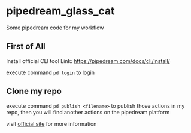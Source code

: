 # pipedream_glass_cat

Some pipedream code for my workflow

## First of All
Install official CLI tool  Link: https://pipedream.com/docs/cli/install/

execute command ` pd login ` to login

## Clone my repo

execute command ` pd publish <filename> ` to publish those actions in my repo, then you will find another actions on the pipedream platform

visit [official site](https://pipedream.com/docs/components/quickstart/nodejs/actions/#overview) for more information
